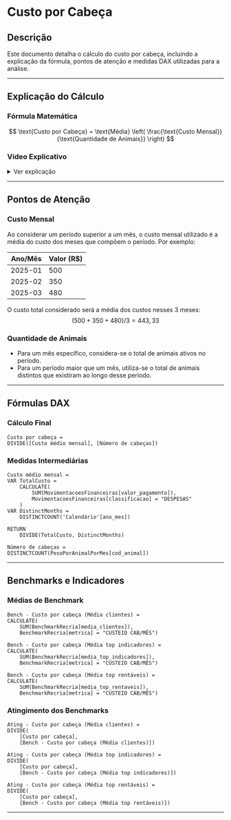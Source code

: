 # **Custo por Cabeça**  

## **Descrição**  
Este documento detalha o cálculo do custo por cabeça, incluindo a explicação da fórmula, pontos de atenção e medidas DAX utilizadas para a análise.

---

## **Explicação do Cálculo**  

### **Fórmula Matemática**  
$$
\text{Custo por Cabeça} = \text{Média} \left( \frac{\text{Custo Mensal}}{\text{Quantidade de Animais}} \right)
$$

### **Vídeo Explicativo**  
<details>
  <summary>Ver explicação</summary>
  <iframe width="560" height="315" src="https://www.youtube.com/embed/7o45jziJ26A?si=hS6tki3fqTu3xlQP" title="YouTube video player" frameborder="0" allow="accelerometer; autoplay; clipboard-write; encrypted-media; gyroscope; picture-in-picture; web-share" referrerpolicy="strict-origin-when-cross-origin" allowfullscreen></iframe>
</details>

---

## **Pontos de Atenção**  

### **Custo Mensal**  
Ao considerar um período superior a um mês, o custo mensal utilizado é a média do custo dos meses que compõem o período. Por exemplo:

| Ano/Mês | Valor (R$) |
|----------|-----------|
| 2025-01  | 500       |
| 2025-02  | 350       |
| 2025-03  | 480       |

O custo total considerado será a média dos custos nesses 3 meses:
$$
(500 + 350 + 480) / 3 = 443,33
$$

### **Quantidade de Animais**  
- Para um mês específico, considera-se o total de animais ativos no período.
- Para um período maior que um mês, utiliza-se o total de animais distintos que existiram ao longo desse período.

---

## **Fórmulas DAX**  

### **Cálculo Final**  
```dax
Custo por cabeça =
DIVIDE([Custo médio mensal], [Número de cabeças])
```

### **Medidas Intermediárias**  
```dax
Custo médio mensal =
VAR TotalCusto =
    CALCULATE(
        SUM(MovimentacoesFinanceiras[valor_pagamento]),
        MovimentacoesFinanceiras[classificacao] = "DESPESAS"
    )
VAR DistinctMonths =
    DISTINCTCOUNT('Calendário'[ano_mes])

RETURN
    DIVIDE(TotalCusto, DistinctMonths)
```

```dax
Número de cabeças =
DISTINCTCOUNT(PesoPorAnimalPorMes[cod_animal])
```

---

## **Benchmarks e Indicadores**  

### **Médias de Benchmark**  
```dax
Bench - Custo por cabeça (Média clientes) =
CALCULATE(
    SUM(BenchmarkRecria[media_clientes]),
    BenchmarkRecria[metrica] = "CUSTEIO CAB/MÊS")
```

```dax
Bench - Custo por cabeça (Média top indicadores) =
CALCULATE(
    SUM(BenchmarkRecria[media_top_indicadores]),
    BenchmarkRecria[metrica] = "CUSTEIO CAB/MÊS")
```

```dax
Bench - Custo por cabeça (Média top rentáveis) =
CALCULATE(
    SUM(BenchmarkRecria[media_top_rentaveis]),
    BenchmarkRecria[metrica] = "CUSTEIO CAB/MÊS")
```

### **Atingimento dos Benchmarks**  
```dax
Ating - Custo por cabeça (Média clientes) =
DIVIDE(
    [Custo por cabeça],
    [Bench - Custo por cabeça (Média clientes)])
```

```dax
Ating - Custo por cabeça (Média top indicadores) =
DIVIDE(
    [Custo por cabeça],
    [Bench - Custo por cabeça (Média top indicadores)])
```

```dax
Ating - Custo por cabeça (Média top rentáveis) =
DIVIDE(
    [Custo por cabeça],
    [Bench - Custo por cabeça (Média top rentáveis)])
```

---

